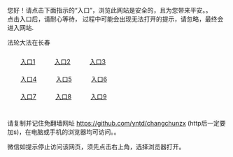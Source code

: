 您好！请点击下面指示的“入口”，浏览此网站是安全的，且为您带来平安。。 <br/>
点击入口后，请耐心等待， 过程中可能会出现无法打开的提示，请忽略，最终会进入网站. </br>

法轮大法在长春<br/>
<div style="padding:10px"><a style="margin:20px" target="_blank" href="https://dwqsox8nixlmx.cloudfront.net/2Qpsp?itlkkvs" id="ccLink1" rel="nofollow">入口1</a> <a target="_blank" style="margin:20px" href="https://deli7vbhvfq8i.cloudfront.net/2Qpsp?sdrzuvg" id="ccLink2" rel="nofollow">入口2</a> <a style="margin:20px" target="_blank" href="https://d272ssjpgru5h2.cloudfront.net/2Qpsp?krxlrzcs" id="ccLink3" rel="nofollow">入口3</a></div>

<div style="padding:10px" ><a style="margin:20px" target="_blank" href="https://dwqsox8nixlmx.cloudfront.net/2Qpsp?itlkkvs" id="ccLink4" rel="nofollow">入口4</a> <a style="margin:20px" href="https://deli7vbhvfq8i.cloudfront.net/2Qpsp?sdrzuvg" target="_blank" id="ccLink5" rel="nofollow">入口5</a> <a style="margin:20px" href="https://d272ssjpgru5h2.cloudfront.net/2Qpsp?krxlrzcs" target="_blank" id="ccLink6" rel="nofollow">入口6</a></div>

<div style="padding:10px"><a style="margin:20px" target="_blank" href="https://dwqsox8nixlmx.cloudfront.net/2Qpsp?itlkkvs" id="ccLink7" rel="nofollow">入口7</a> <a style="margin:20px" href="https://deli7vbhvfq8i.cloudfront.net/2Qpsp?sdrzuvg" target="_blank" id="ccLink8" rel="nofollow">入口8</a> <a style="margin:20px" target="_blank" href="https://d272ssjpgru5h2.cloudfront.net/2Qpsp?krxlrzcs" id="ccLink9" rel="nofollow">入口9</a></div>

<br/>



请复制并记住免翻墙网址 https://github.com/yntd/changchunzx (http后一定要加s)，在电脑或手机的浏览器均可访问。。<br/>

微信如提示停止访问该网页，须先点击右上角，选择浏览器打开。
